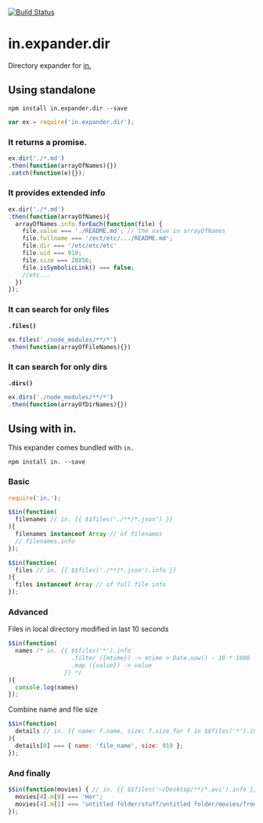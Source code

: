 [![Build Status](https://travis-ci.org/nomilous/in.expander.dir.svg?branch=master)](https://travis-ci.org/nomilous/in.expander.dir)

# in.expander.dir

Directory expander for [in.](https://github.com/nomilous/in.)

## Using standalone

`npm install in.expander.dir --save`

```javascript
var ex = require('in.expander.dir');
```

### It returns a promise.

```javascript
ex.dir('./*.md')
.then(function(arrayOfNames){})
.catch(function(e){});
```

### It provides extended info

```javascript
ex.dir('./*.md')
.then(function(arrayOfNames){
  arrayOfNames.info.forEach(function(file) {
    file.value === './README.md'; // the value in arrayOfNames
    file.fullname === '/ect/etc/.../README.md';
    file.dir === '/etc/etc/etc'
    file.uid === 919;
    file.size === 28856;
    file.isSymbolicLink() === false;
    //etc...
  })
});
```

### It can search for only files

__`.files()`__

```javascript
ex.files('./node_modules/**/*')
.then(function(arrayOfFileNames){})
```

### It can search for only dirs

__`.dirs()`__

```javascript
ex.dirs('./node_modules/**/*')
.then(function(arrayOfDirNames){})
```


## Using with in.

This expander comes bundled with `in.`

`npm install in. --save`

### Basic

```javascript
require('in.');

$$in(function(
  filenames // in. {{ $$files('./**/*.json') }}
){
  filenames instanceof Array // of filenames
  // filenames.info
});
```

```javascript
$$in(function(
  files // in. {{ $$files('./**/*.json').info }}
){
  files instanceof Array // of full file info
});
```


### Advanced

Files in local directory modified in last 10 seconds

```javascript
$$in(function(
  names /* in. {{ $$files('*').info
                  .filter ({mtime}) -> mtime > Date.now() - 10 * 1000
                  .map ({value}) -> value
                }} */
){
  console.log(names)
});
```

Combine name and file size

```javascript
$$in(function(
  details // in. {{ name: f.name, size: f.size for f in $$files('*').info }}
){
  details[0] === { name: 'file_name', size: 919 };
});
```

### And finally

```javascript
$$in(function(movies) { // in. {{ $$files('~/Desktop/**/*.avi').info }}
  movies[4].m[0] === 'Her';
  movies[4].m[1] === 'untitled folder/stuff/untitled folder/movies/from clive/';
});
```


